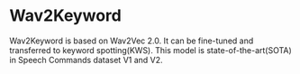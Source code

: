 # Wav2Keyword
 Wav2Keyword is based on Wav2Vec 2.0. It can be fine-tuned and transferred to keyword spotting(KWS). This model is state-of-the-art(SOTA) in Speech Commands dataset V1 and V2.

